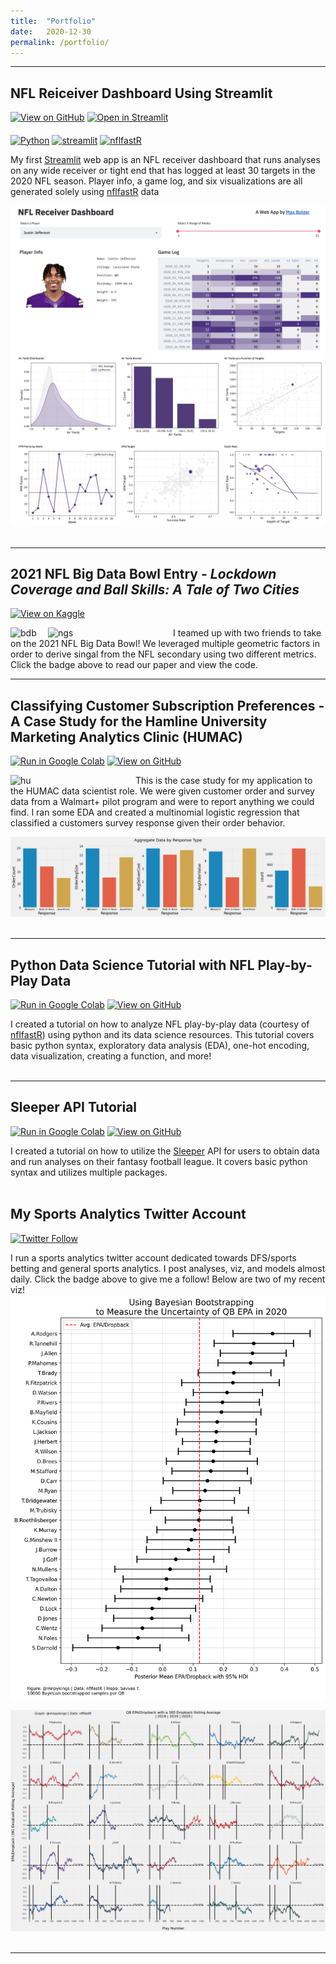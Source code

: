```yaml
---
title:  "Portfolio"
date:   2020-12-30
permalink: /portfolio/
---
```

---
## NFL Reiceiver Dashboard Using Streamlit

[![View on GitHub](https://img.shields.io/badge/GitHub-View_on_GitHub-blue?logo=GitHub)](https://github.com/maxbolger/nfl-receiver-dashboard)
[![Open in Streamlit](https://static.streamlit.io/badges/streamlit_badge_black_white.svg)](https://share.streamlit.io/maxbolger/nfl-receiver-dashboard/main/receiver-dashboard.py)

[<img align="middle" alt="Python" width="50px" src="https://external-content.duckduckgo.com/iu/?u=https%3A%2F%2Fcode.fb.com%2Fwp-content%2Fuploads%2F2016%2F05%2F2000px-Python-logo-notext.svg_.png&f=1&nofb=1" />][Python]
[<img align="middle" alt="streamlit" width="125px" src="https://assets.website-files.com/5dc3b47ddc6c0c2a1af74ad0/5e181828ba9f9e92b6ebc6e7_RGB_Logomark_Color_Light_Bg.png" />][streamlit]
[<img align="middle" alt="nflfastR" width="50px" src="https://mrcaseb.github.io/nflfastR/reference/figures/logo.png" />][nflfastR] 

[Python]: https://www.python.org/
[streamlit]: https://www.streamlit.io/
[nflfastR]: https://mrcaseb.github.io/nflfastR/

My first [Streamlit](https://www.streamlit.io/) web app is an NFL receiver dashboard that runs analyses on any wide receiver or tight end that has logged at least 30 targets in the 2020 NFL season. Player info, a game log, and six visualizations are all generated solely using [nflfastR](https://www.nflfastr.com/) data
<br>
<center><img src="/assets/images/dashboard1.png"></center>
<center><img src="/assets/images/dashboard2.png"></center>
<br>

---

## 2021 NFL Big Data Bowl Entry - *Lockdown Coverage and Ball Skills: A Tale of Two Cities*

[![View on Kaggle](https://img.shields.io/badge/Kaggle-View_on_Kaggle-blue?logo=Kaggle)](https://www.kaggle.com/mjegle/the-geometry-of-lockdown-coverage-and-ball-skills)

[<img align="left" alt="bdb" width="60px" src="https://external-content.duckduckgo.com/iu/?u=https%3A%2F%2Foperations.nfl.com%2Fmedia%2F3608%2Fbig-data-bowl-new-logo_750.png%3Fmode%3Dpad%26rnd%3D131956651790000000&f=1&nofb=1" />][bdb]

[<img align="left" alt="ngs" width="200px" src="https://external-content.duckduckgo.com/iu/?u=https%3A%2F%2Fedge-operations.nfl.com%2Fmedia%2F3387%2Fnext-gen-stats-logo.png%3Fmode%3Dmax%26width%3D995&f=1&nofb=1" />][ngs]


I teamed up with two friends to take on the 2021 NFL Big Data Bowl! We leveraged multiple geometric factors in order to derive singal from the NFL secondary using two different metrics. Click the badge above to read our paper and view the code.

[bdb]: https://www.kaggle.com/c/nfl-big-data-bowl-2021/
[ngs]: https://nextgenstats.nfl.com/


---

## Classifying Customer Subscription Preferences - A Case Study for the Hamline University Marketing Analytics Clinic (HUMAC)

[![Run in Google Colab](https://img.shields.io/badge/Colab-Run_in_Google_Colab-blue?logo=Google&logoColor=FDBA18)](https://colab.research.google.com/drive/1l1R818bNbiap4NSZWMKIwx58At7gLv-P#offline=true&sandboxMode=true)
[![View on GitHub](https://img.shields.io/badge/GitHub-View_on_GitHub-blue?logo=GitHub)](https://github.com/maxbolger/HUMAC_Application)

[<img align="left" alt="hu" width="200px" src="https://external-content.duckduckgo.com/iu/?u=https%3A%2F%2Fi0.wp.com%2Fcheesebrowmusic.com%2Fwp-content%2Fuploads%2F2018%2F06%2Fsos-partner-logo-hamline-university_2x.png%3Fw%3D3840&f=1&nofb=1" />][hu]

[hu]: https://www.hamline.edu/
This is the case study for my application to the HUMAC data scientist role. We were given customer order and survey data from a Walmart+ pilot program and were to report anything we could find. I ran some EDA and created a multinomial logistic regression that classified a customers survey response given their order behavior.
<br>
<center><img src="/assets/images/customer.png"></center>
<br>

---
## Python Data Science Tutorial with NFL Play-by-Play Data

[![Run in Google Colab](https://img.shields.io/badge/Colab-Run_in_Google_Colab-blue?logo=Google&logoColor=FDBA18)](https://colab.research.google.com/drive/1HOYQHEpTsrBnjwFIOKjRHGQzqOqzPrPv#offline=true&sandboxMode=true)
[![View on GitHub](https://img.shields.io/badge/GitHub-View_on_GitHub-blue?logo=GitHub)](https://github.com/maxbolger/nflfastR-Python-Tutorial)

I created a tutorial on how to analyze NFL play-by-play data (courtesy of [nflfastR](https://www.nflfastr.com/)) using python and its data science resources. This tutorial covers basic python syntax, exploratory data analysis (EDA), one-hot encoding, data visualization, creating a function, and more!
<br>
<br>

---
## Sleeper API Tutorial
[![Run in Google Colab](https://img.shields.io/badge/Colab-Run_in_Google_Colab-blue?logo=Google&logoColor=FDBA18)](https://colab.research.google.com/drive/1N6q25lnZDfs8d6w9lD_Qja19GFshbKIy#offline=true&sandboxMode=true)
[![View on GitHub](https://img.shields.io/badge/GitHub-View_on_GitHub-blue?logo=GitHub)](https://github.com/maxbolger/Sleeper-API-Tutorial)

I created a tutorial on how to utilize the [Sleeper](https://sleeper.app) API for users to obtain data and run analyses on their fantasy football league. It covers basic python syntax and utilizes multiple packages.
<br>
<br>

## My Sports Analytics Twitter Account

[![Twitter Follow](https://img.shields.io/twitter/follow/mnpykings?color=1DA1F2&logo=twitter&style=for-the-badge)](https://twitter.com/intent/follow?original_referer=https%3A%2F%2Fgithub.com%2Fmaxbolger&screen_name=mnpykings)

I run a sports analytics twitter account dedicated towards DFS/sports betting and general sports analytics. I post analyses, viz, and models almost daily. Click the badge above to give me a follow! Below are two of my recent viz!
<br>
<left><img src="/assets/images/viz1.png"></left>
<center><img src="/assets/images/viz2.png"></center>
<br>

---
